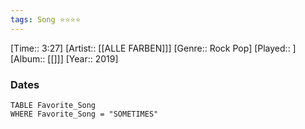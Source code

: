 ```yaml
---
tags: Song ⭐⭐⭐⭐ 
---
```

[Time:: 3:27]
[Artist:: [[ALLE FARBEN]]]
[Genre:: Rock Pop]
[Played:: ]
[Album:: [[]]]
[Year:: 2019]
### Dates
````dataview
TABLE Favorite_Song
WHERE Favorite_Song = "SOMETIMES"
````